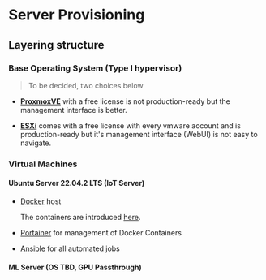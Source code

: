 # Server Provisioning

## Layering structure
### Base Operating System (Type I hypervisor)

> To be decided, two choices below

- **[ProxmoxVE](https://www.proxmox.com/en/proxmox-ve)** with a free license is not production-ready but the management interface is better.

- **[ESXi](https://www.vmware.com/products/esxi-and-esx.html)** comes with a free license with every vmware account and is production-ready but it's management interface (WebUI) is not easy to navigate.

### Virtual Machines

#### Ubuntu Server 22.04.2 LTS (IoT Server)

- [Docker](https://docs.docker.com/engine/install/ubuntu/) host

    The containers are introduced [here](Server\_Structure.md).
- [Portainer](https://install.portainer.io/) for management of Docker Containers
- [Ansible](https://docs.ansible.com/) for all automated jobs

#### ML Server (OS TBD, GPU Passthrough)